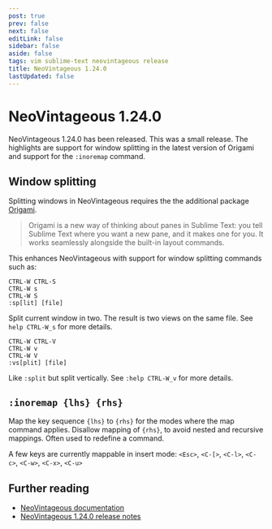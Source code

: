 ```yaml
---
post: true
prev: false
next: false
editLink: false
sidebar: false
aside: false
tags: vim sublime-text neovintageous release
title: NeoVintageous 1.24.0
lastUpdated: false
---
```


# NeoVintageous 1.24.0

NeoVintageous 1.24.0 has been released. This was a small release. The highlights are support for window splitting in the latest version of Origami and support for the `:inoremap` command.

## Window splitting

Splitting windows in NeoVintageous requires the the additional package [Origami](https://packagecontrol.io/packages/Origami?ref=blog.gerardroche.com).

> Origami is a new way of thinking about panes in Sublime Text: you tell Sublime
  Text where you want a new pane, and it makes one for you. It works seamlessly
  alongside the built-in layout commands.

This enhances NeoVintageous with support for window splitting commands such as:

```
CTRL-W CTRL-S
CTRL-W s
CTRL-W S
:sp[lit] [file]
```

Split current window in two. The result is two views on the same file. See `help CTRL-W_s` for more details.

```
CTRL-W CTRL-V
CTRL-W v
CTRL-W V
:vs[plit] [file]
```

Like `:split` but split vertically. See `:help CTRL-W_v` for more details.

## `:inoremap {lhs} {rhs}`

Map the key sequence `{lhs}` to `{rhs}` for the modes where the map command applies.  Disallow mapping of `{rhs}`, to avoid nested and recursive mappings.  Often used to redefine a command.

A few keys are currently mappable in insert mode: `<Esc>`, `<C-[>`, `<C-l>`, `<C-c>`, `<C-w>`, `<C-x>`, `<C-u>`

## Further reading

* [NeoVintageous documentation](https://neovintageous.github.io/?ref=blog.gerardroche.com)
* [NeoVintageous 1.24.0 release notes](https://github.com/NeoVintageous/NeoVintageous/releases/tag/1.24.0?ref=blog.gerardroche.com)
